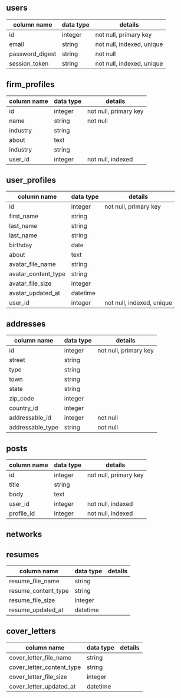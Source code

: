 ## users
column name     | data type | details
----------------|-----------|-----------------------
id              | integer   | not null, primary key
email           | string    | not null, indexed, unique
password_digest | string    | not null
session_token   | string    | not null, indexed, unique


## firm_profiles

column name     | data type | details
----------------|-----------|-----------------------
id              | integer   | not null, primary key
name            | string    | not null
industry        | string    |
about           | text      |
industry        | string    |
user_id         | integer   | not null, indexed


## user_profiles

column name          | data type | details
-------------------- |-----------|-----------------------
id                   | integer   | not null, primary key
first_name           | string    |
last_name            | string    |
last_name            | string    |
birthday             | date      |
about                | text      |
avatar_file_name     | string    |
avatar_content_type  | string    |
avatar_file_size     | integer   |
avatar_updated_at    | datetime  |
user_id              | integer   | not null, indexed, unique


## addresses

column name      | data type | details
-----------------|-----------|-----------------------
id               | integer   | not null, primary key
street           | string    |
type             | string    |
town             | string    |
state            | string    |
zip_code         | integer   |
country_id       | integer   |
addressable_id   | integer   | not null
addressable_type | string    | not null


<!-- ## countries

column name   | data type | details
--------------|-----------|-----------------------
id            | integer   | not null, primary key
name          | string    | not null -->


## posts

column name      | data type | details
-----------------|-----------|-----------------------
id               | integer   | not null, primary key
title            | string    |
body             | text      |
user_id          | integer   | not null, indexed
profile_id       | integer   | not null, indexed


## networks


## resumes
column name         | data type | details
--------------------|-----------|-----------------------
resume_file_name    | string    |
resume_content_type | string    |
resume_file_size    | integer   |
resume_updated_at   | datetime  |

## cover_letters
column name               | data type | details
--------------------------|-----------|-----------------------
cover_letter_file_name    | string    |
cover_letter_content_type | string    |
cover_letter_file_size    | integer   |
cover_letter_updated_at   | datetime  |
